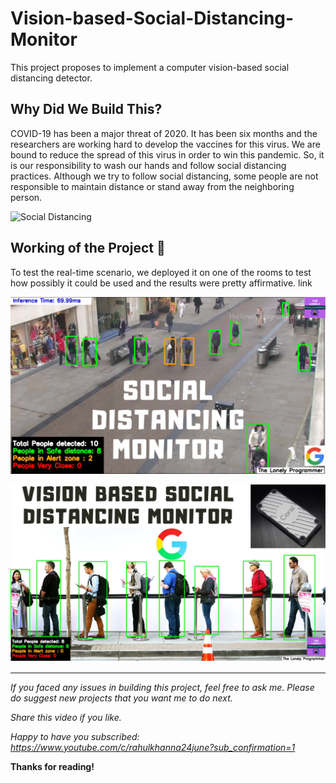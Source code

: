 # Vision-based-Social-Distancing-Monitor

This project proposes to implement a computer vision-based social distancing detector.

## Why Did We Build This?

COVID-19 has been a major threat of 2020. It has been six months and the researchers are working hard to develop the vaccines for this virus. We are bound to reduce the spread of this virus in order to win this pandemic. So, it is our responsibility to wash our hands and follow social distancing practices. Although we try to follow social distancing, some people are not responsible to maintain distance or stand away from the neighboring person.

![Social Distancing](./images/sd.png)


## Working of the Project 🔭

To test the real-time scenario, we deployed it on one of the rooms to test how possibly it could be used and the results were pretty affirmative.   link

[![Working Video](./images/youtube1.png)](link "Working of the Project - Click to Watch!")

[![Working Video](./images/youtube2.png)](link "Working of the Project - Click to Watch!")

---

*If you faced any issues in building this project, feel free to ask me. Please do suggest new projects that you want me to do next.*

*Share this video if you like.*

*Happy to have you subscribed: https://www.youtube.com/c/rahulkhanna24june?sub_confirmation=1*

**Thanks for reading!**
